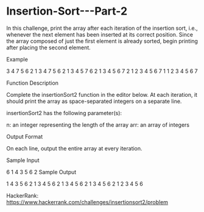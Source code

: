 # Insertion-Sort---Part-2
In this challenge, print the array after each iteration of the insertion sort, i.e., whenever the next element has been inserted at its correct position. Since the array composed of just the first element is already sorted, begin printing after placing the second element.

Example 

3 4 7 5 6 2 1
3 4 7 5 6 2 1
3 4 5 7 6 2 1
3 4 5 6 7 2 1
2 3 4 5 6 7 1
1 2 3 4 5 6 7

Function Description

Complete the insertionSort2 function in the editor below. At each iteration, it should print the array as space-separated integers on a separate line.

insertionSort2 has the following parameter(s):

n: an integer representing the length of the array 
arr: an array of integers

Output Format

On each line, output the entire array at every iteration.

Sample Input

6
1 4 3 5 6 2
Sample Output

1 4 3 5 6 2 
1 3 4 5 6 2 
1 3 4 5 6 2 
1 3 4 5 6 2 
1 2 3 4 5 6 

HackerRank: https://www.hackerrank.com/challenges/insertionsort2/problem
